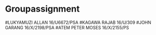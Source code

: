 # Groupassignment
#LUKYAMUZI ALLAN 16/U6672/PSA
#KAGAWA RAJAB 16/U/309
#JOHN GARANG 16/X/2198/PSA
#ATEM PETER MOSES 16/X/2155/PS
